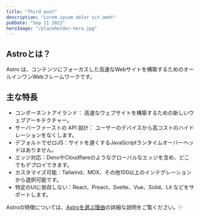 ```yaml
---
title: "Third post"
description: "Lorem ipsum dolor sit amet"
pubDate: "Sep 11 2022"
heroImage: "/placeholder-hero.jpg"
---
```


## Astroとは？

Astro は、コンテンツにフォーカスした高速なWebサイトを構築するためのオールインワンWebフレームワークです。

## 主な特長

- コンポーネントアイランド： 高速なウェブサイトを構築するための新しいウェブアーキテクチャー。
- サーバーファーストの API 設計： ユーザーのデバイスから高コストのハイドレーションをなくします。
- デフォルトでゼロJS：サイトを遅くするJavaScriptランタイムオーバーヘッドはありません。
- エッジ対応：DenoやCloudflareのようなグローバルなエッジを含め、どこでもデプロイできます。
- カスタマイズ可能：Tailwind、MDX、その他100以上のインテグレーションから選択可能です。
- 特定のUIに依存しない：React、Preact、Svelte、Vue、Solid、Lit などをサポートします。

Astroの特徴については、[Astroを選ぶ理由](https://docs.astro.build/ja/concepts/why-astro/)の詳細な説明をご覧ください。✨
